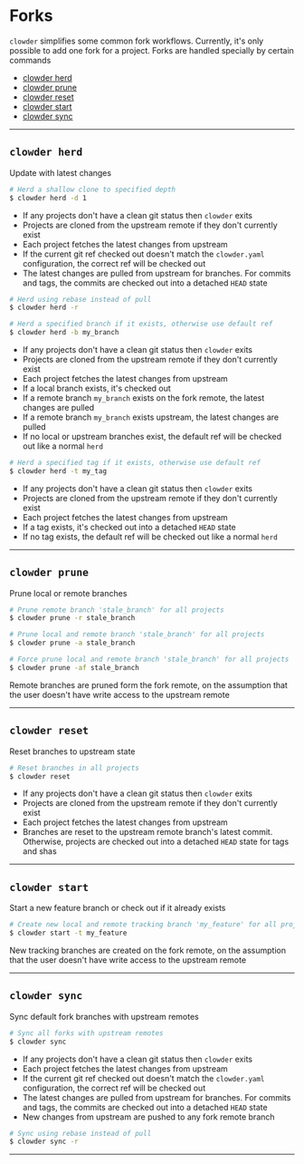 # Forks

`clowder` simplifies some common fork workflows. Currently, it's only possible to add one fork for a project. Forks are handled specially by certain commands

- [clowder herd](#clowder-herd)
- [clowder prune](#clowder-prune)
- [clowder reset](#clowder-reset)
- [clowder start](#clowder-start)
- [clowder sync](#clowder-sync)

---

## `clowder herd`

Update with latest changes

```bash
# Herd a shallow clone to specified depth
$ clowder herd -d 1
```

- If any projects don't have a clean git status then `clowder` exits
- Projects are cloned from the upstream remote if they don't currently exist
- Each project fetches the latest changes from upstream
- If the current git ref checked out doesn't match the `clowder.yaml` configuration, the correct ref will be checked out
- The latest changes are pulled from upstream for branches. For commits and tags, the commits are checked out into a detached `HEAD` state

```bash
# Herd using rebase instead of pull
$ clowder herd -r
```

```bash
# Herd a specified branch if it exists, otherwise use default ref
$ clowder herd -b my_branch
```

- If any projects don't have a clean git status then `clowder` exits
- Projects are cloned from the upstream remote if they don't currently exist
- Each project fetches the latest changes from upstream
- If a local branch exists, it's checked out
- If a remote branch `my_branch` exists on the fork remote, the latest changes are pulled
- If a remote branch `my_branch` exists upstream, the latest changes are pulled
- If no local or upstream branches exist, the default ref will be checked out like a normal `herd`

```bash
# Herd a specified tag if it exists, otherwise use default ref
$ clowder herd -t my_tag
```

- If any projects don't have a clean git status then `clowder` exits
- Projects are cloned from the upstream remote if they don't currently exist
- Each project fetches the latest changes from upstream
- If a tag exists, it's checked out into a detached `HEAD` state
- If no tag exists, the default ref will be checked out like a normal `herd`

---

## `clowder prune`

Prune local or remote branches

```bash
# Prune remote branch 'stale_branch' for all projects
$ clowder prune -r stale_branch

# Prune local and remote branch 'stale_branch' for all projects
$ clowder prune -a stale_branch

# Force prune local and remote branch 'stale_branch' for all projects
$ clowder prune -af stale_branch
```

Remote branches are pruned form the fork remote, on the assumption that the user doesn't have write access to the upstream remote

---

## `clowder reset`

Reset branches to upstream state

```bash
# Reset branches in all projects
$ clowder reset
```

- If any projects don't have a clean git status then `clowder` exits
- Projects are cloned from the upstream remote if they don't currently exist
- Each project fetches the latest changes from upstream
- Branches are reset to the upstream remote branch's latest commit. Otherwise, projects are checked out into a detached `HEAD` state for tags and shas

---

## `clowder start`

Start a new feature branch or check out if it already exists

```bash
# Create new local and remote tracking branch 'my_feature' for all projects
$ clowder start -t my_feature
```

New tracking branches are created on the fork remote, on the assumption that the user doesn't have write access to the upstream remote

---

## `clowder sync`

Sync default fork branches with upstream remotes

```bash
# Sync all forks with upstream remotes
$ clowder sync
```

- If any projects don't have a clean git status then `clowder` exits
- Each project fetches the latest changes from upstream
- If the current git ref checked out doesn't match the `clowder.yaml` configuration, the correct ref will be checked out
- The latest changes are pulled from upstream for branches. For commits and tags, the commits are checked out into a detached `HEAD` state
- New changes from upstream are pushed to any fork remote branch

```bash
# Sync using rebase instead of pull
$ clowder sync -r
```

---
